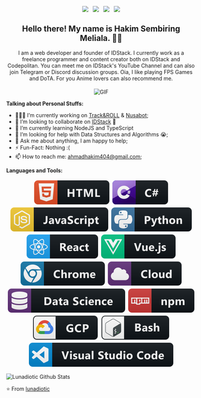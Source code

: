 <p align='center'>
<a href="https://dev.to/lunadiotic" style="background-color:white;"><img height="30" src="https://img.icons8.com/windows/32/000000/dev.png"/></a>&nbsp;&nbsp;
<a href="https://twitter.com/lionaitc_" style="background-color:white;"><img height="30" src="https://img.icons8.com/ios-glyphs/30/000000/twitter--v1.png"/></a>&nbsp;&nbsp;
<a href="https://instagram.com/lionatic" style="background-color:white;"><img height="30" src="https://img.icons8.com/material-outlined/24/000000/instagram-new--v1.png"/></a>&nbsp;&nbsp;
<a href="https://www.linkedin.com/in/hakimsembiring/" style="background-color:white;"><img height="30" src="https://img.icons8.com/material-outlined/24/000000/linkedin.png"/></a>
</p>

<h2 align="center">Hello there! My name is Hakim Sembiring Meliala. 👋🤓</h2>
<p align="center">I am a web developer and founder of IDStack. I currently work as a freelance programmer and content creator both on IDStack and Codepolitan.
You can meet me on IDStack's YouTube Channel and can also join Telegram or Discord discussion groups.
Oia, I like playing FPS Games and DoTA. For you Anime lovers can also recommend me.</p>

<p align="center">
<img align="middle" alt="GIF" src="https://media.giphy.com/media/836HiJc7pgzy8iNXCn/giphy.gif" />
</p>


**Talking about Personal Stuffs:**

- 👨🏽‍💻 I’m currently working on [Track&ROLL](http://tracknroll.com/) & [Nusabot](https://nusabot.id);
- 👯 I’m looking to collaborate on [IDStack](https://github.com/idstck) 🤝
- 🌱 I’m currently learning NodeJS and TypeScript
- 🤔 I’m looking for help with Data Structures and Algorithms 😭;
- 💬 Ask me about anything, I am happy to help;
- ⚡️ Fun-Fact: Nothing :(
- 📫 How to reach me: ahmadhakim404@gmail.com;

**Languages and Tools:**  

<p align="center">
 <img src="https://raw.githubusercontent.com/8bithemant/8bithemant/master/svg/dev/languages/html.svg" alt="Twitter" style="vertical-align:top; margin:4px"><img src="https://raw.githubusercontent.com/8bithemant/8bithemant/master/svg/dev/languages/csharp.svg"alt="Twitter" style="vertical-align:top; margin:4px"><img src="https://raw.githubusercontent.com/8bithemant/8bithemant/master/svg/dev/languages/js.svg" alt="Twitter" style="vertical-align:top; margin:4px"><img src="https://raw.githubusercontent.com/8bithemant/8bithemant/master/svg/dev/languages/python.svg" alt="Twitter" style="vertical-align:top; margin:4px"><img src="https://raw.githubusercontent.com/8bithemant/8bithemant/master/svg/dev/frameworks/react.svg" alt="Twitter" style="vertical-align:top; margin:4px"><img src="https://raw.githubusercontent.com/8bithemant/8bithemant/master/svg/dev/frameworks/vue.svg" alt="Twitter" style="vertical-align:top; margin:4px"><img src="https://raw.githubusercontent.com/8bithemant/8bithemant/master/svg/dev/misc/chrome.svg" alt="Twitter" style="vertical-align:top; margin:4px"><img src="https://raw.githubusercontent.com/8bithemant/8bithemant/master/svg/dev/misc/cloud.svg" alt="Twitter" style="vertical-align:top; margin:4px"><img src="https://raw.githubusercontent.com/8bithemant/8bithemant/master/svg/dev/misc/datascience.svg" alt="Twitter" style="vertical-align:top; margin:4px"><img src="https://raw.githubusercontent.com/8bithemant/8bithemant/master/svg/dev/services/npm.svg" alt="Twitter" style="vertical-align:top; margin:4px"><img src="https://raw.githubusercontent.com/8bithemant/8bithemant/master/svg/dev/services/gcp.svg" alt="Twitter" style="vertical-align:top; margin:4px"><img src="https://raw.githubusercontent.com/8bithemant/8bithemant/master/svg/dev/tools/bash.svg" alt="Twitter" style="vertical-align:top; margin:4px"><img src="https://raw.githubusercontent.com/8bithemant/8bithemant/master/svg/dev/tools/visualstudio_code.svg" alt="Twitter" style="vertical-align:top; margin:4px">

![Lunadiotic Github Stats](https://github-readme-stats.vercel.app/api?username=lunadiotic&show_icons=true&title_color=fff&icon_color=79ff97&text_color=9f9f9f&bg_color=151515)

⭐️ From [lunadiotic](https://github.com/lunadiotic)


